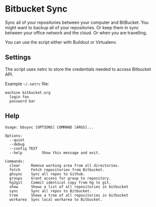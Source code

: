 # Bitbucket Sync #

Sync all of your repositories between your computer and BitBucket. You might want to backup all of your repositories. Or keep them in sync between your office network and the cloud. Or when you are travelling.

You can use the script either with Buildout or Virtualenv.

## Settings ##

The script uses netrc to store the credentials needed to access Bitbucket API.

Example ``~/.netrc`` file:

    machine bitbucket.org
      login foo
      password bar

## Help ##

    Usage: bbsync [OPTIONS] COMMAND [ARGS]...

    Options:
      --quiet
      --debug
      --config TEXT
      --help         Show this message and exit.

    Commands:
      clear     Remove working area from all directories.
      fetch     Fetch repositories from Bitbucket.
      ghsync    Sync all repos to Github.
      groups    Grant access for group to repository.
      hg2git    Commit identical copy from hg to git.
      show      Shows a list of all repositories in bitbucket
      sync      Sync all repos to Bitbucket.
      tree      Shows a tree of all repositories in bitbucket
      workarea  Sync local workarea to Bitbucket.

